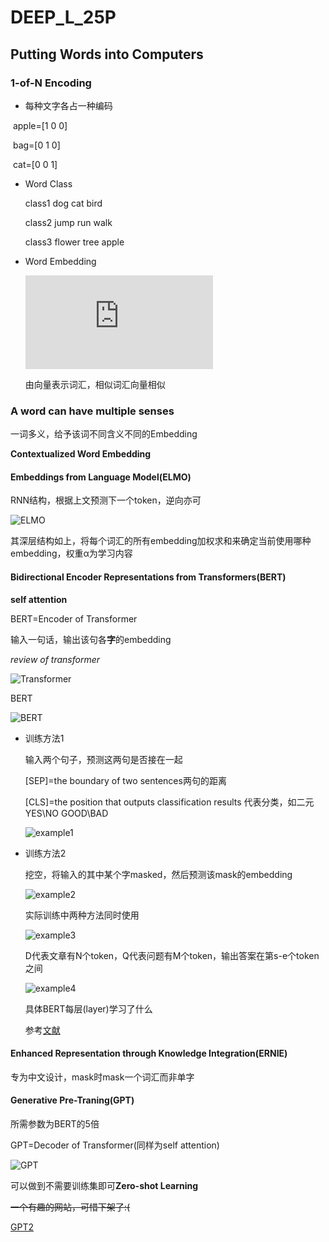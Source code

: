 # DEEP_L_25P

## 	Putting Words into Computers

### 	1-of-N Encoding

- 每种文字各占一种编码

​		apple=[1 0 0]

​		bag=[0 1 0]

​		cat=[0 0 1]

- Word Class

  class1 dog cat bird

  class2 jump run walk

  class3 flower tree apple

- Word Embedding

  ![Word Embedding](https://github.com/kkolento/Hello-World/raw/master/lesson/DeepLearning/DEEP_L_25P.md)

  由向量表示词汇，相似词汇向量相似

### A word can have multiple senses

一词多义，给予该词不同含义不同的Embedding

**Contextualized Word Embedding**

#### Embeddings from Language Model(ELMO)

RNN结构，根据上文预测下一个token，逆向亦可

![ELMO](./DEEP_L_25P.assets/image-20200801201838988.png)

其深层结构如上，将每个词汇的所有embedding加权求和来确定当前使用哪种embedding，权重α为学习内容

#### Bidirectional Encoder Representations from Transformers(BERT)

**self attention**

BERT=Encoder of Transformer

输入一句话，输出该句各**字**的embedding

*review of transformer*

![Transformer](./DEEP_L_25P.assets/image-20200801202515232.png)

BERT

![BERT](./DEEP_L_25P.assets/image-20200801202546394.png)

- 训练方法1

  输入两个句子，预测这两句是否接在一起

  [SEP]=the boundary of two sentences两句的距离

  [CLS]=the position that outputs classification results 代表分类，如二元YES\NO GOOD\BAD

  ![example1](./DEEP_L_25P.assets/image-20200801203551018.png)

- 训练方法2

  挖空，将输入的其中某个字masked，然后预测该mask的embedding

  ![example2](./DEEP_L_25P.assets/image-20200801203013372.png)

  实际训练中两种方法同时使用

  ![example3](./DEEP_L_25P.assets/image-20200801204153079.png)

  D代表文章有N个token，Q代表问题有M个token，输出答案在第s-e个token之间

  ![example4](./DEEP_L_25P.assets/image-20200801204422004.png)

  具体BERT每层(layer)学习了什么

  参考[文献](https://arxiv.org/abs/1905.05950)


#### Enhanced Representation through Knowledge Integration(ERNIE)

专为中文设计，mask时mask一个词汇而非单字

#### Generative Pre-Traning(GPT)

所需参数为BERT的5倍

GPT=Decoder of Transformer(同样为self attention)

![GPT](./DEEP_L_25P.assets/image-20200801205603015.png)

可以做到不需要训练集即可**Zero-shot Learning**

~~一个有趣的网站，可惜下架了:(~~

[GPT2](talktotransformer.com)





